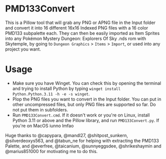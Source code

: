 # PMD133Convert

This is a Pillow tool that will grab any PNG or APNG file in the Input folder and convert it into 16 different 16x16 Indexed PNG files with a 16 color PMD133 subpalette each. They can then be easily imported as Item Sprites into any Pokémon Mystery Dungeon: Explorers Of Sky .nds rom with Skytemple, by going to `Dungeon Graphics` > `Items` > `Import`, or used into any project you want.

# Usage

* Make sure you have Winget. You can check this by opening the terminal and trying to install Python by typing `winget install Python.Python.3.11 -h -e -s winget`.
* Plop the PNG files you want to convert in the Input folder. You can put in other uncompressed files, but only PNG files are supported so far. Do not put them in subfolders.
* Run `PMD133Convert.cmd`. If it doesn't work or you're on Linux, install Python 3.11 or above and the Pillow library, and run `PMD133Convert.py`. If you're on MacOS iunno lmfao

Huge thanks to @capypara, @mandl27, @shitpost_sunkern, @silverdeoxys563, and @tabun_ne for helping with extracting the PMD133 Palette, and @everfree, @taicanium, @sunnyeggsdee, @shrikeshaymin and @marius851000 for motivating me to do this.
